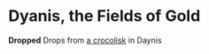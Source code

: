 <!-- TITLE: Crocolisk Scale -->
<!-- SUBTITLE: Mob Dropped item, Used in tradeskills -->

# Dyanis, the Fields of Gold
**Dropped**
	Drops from [a crocolisk](a-crocolisk) in Daynis